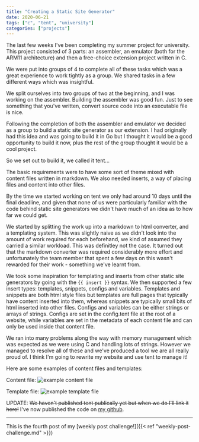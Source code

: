 ```yaml
---
title: "Creating a Static Site Generator"
date: 2020-06-21
tags: ["c", "tent", "university"]
categories: ["projects"]
---
```


The last few weeks I've been completing my summer project for university. This project consisted of 3 parts: an assembler, an emulator (both for the ARM11 architecture) and then a free-choice extension project written in C.

We were put into groups of 4 to complete all of these tasks which was a great experience to work tightly as a group. We shared tasks in a few different ways which was insightful.

We split ourselves into two groups of two at the beginning, and I was working on the assembler. Building the assembler was good fun. Just to see something that you've written, convert source code into an executable file is nice.

Following the completion of both the assembler and emulator we decided as a group to build a static site generator as our extension. I had originally had this idea and was going to build it in Go but I thought it would be a good opportunity to build it now, plus the rest of the group thought it would be a cool project.

So we set out to build it, we called it tent...

The basic requirements were to have some sort of theme mixed with content files written in markdown. We also needed inserts, a way of placing files and content into other files.

By the time we started working on tent we only had around 10 days until the final deadline, and given that none of us were particularly familiar with the code behind static site generators we didn't have much of an idea as to how far we could get. 

We started by splitting the work up into a markdown to html converter, and a templating system. This was slightly naive as we didn't look into the amount of work required for each beforehand, we kind of assumed they carried a similar workload. This was definitley not the case. It turned out that the markdown converter was required considerably more effort and unfortunately the team member that spent a few days on this wasn't rewarded for their work - something we've learnt from.

We took some inspiration for templating and inserts from other static site generators by going with the `{{ insert }}` syntax. We then supported a few insert types: templates, snippets, configs and variables. Templates and snippets are both html style files but templates are full pages that typically have content inserted into them, whereas snippets are typically small bits of html inserted into other files. Configs and variables can be either strings or arrays of strings. Configs are set in the config.tent file at the root of a website, while variables are set in the metadata of each content file and can only be used inside that content file.

We ran into many problems along the way with memory management which was expected as we were using C and handling lots of strings. However we managed to resolve all of these and we've produced a tool we are all really proud of. I think I'm going to rewrite my website and use tent to manage it!

Here are some examples of content files and templates:

Content file:
![example content file](/images/tent/tent-content-file.png)

Template file:
![example template file](/images/tent/tent-template-file.png)

UPDATE:
~~We haven't published tent publically yet but when we do I'll link it here!~~
I've now published the code on [my github](https://github.com/shnupta/tent).

--------------
This is the fourth post of my [weekly post challenge!]({{< ref "weekly-post-challenge.md" >}})
